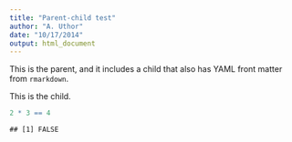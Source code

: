 ```yaml
---
title: "Parent-child test"
author: "A. Uthor"
date: "10/17/2014"
output: html_document
---
```


This is the parent, and it includes a child that also has YAML front matter
from `rmarkdown`.




This is the child.


```{.r .chunk-source}
2 * 3 == 4
```

```{.chunk-output}
## [1] FALSE
```
